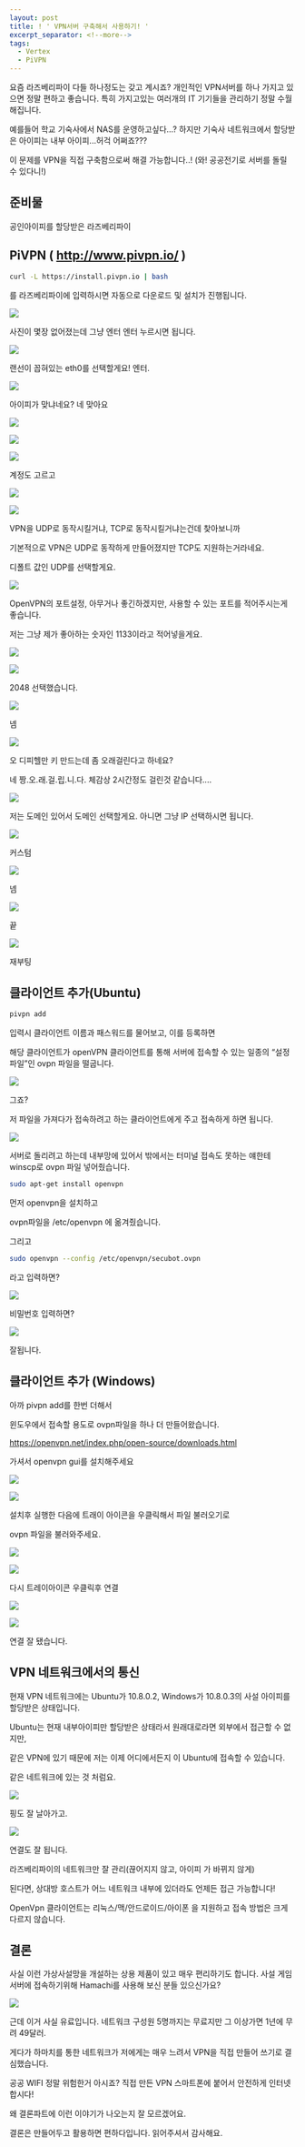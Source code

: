 ```yaml
---
layout: post
title: ! ' VPN서버 구축해서 사용하기! '
excerpt_separator: <!--more-->
tags:
  - Vertex
  - PiVPN
---
```


요즘 라즈베리파이 다들 하나정도는 갖고 계시죠? 개인적인 VPN서버를 하나 가지고 있으면 정말 편하고 좋습니다. 특히 가지고있는 여러개의 IT 기기들을 관리하기 정말 수월해집니다. 

예를들어 학교 기숙사에서 NAS를 운영하고싶다...? 하지만 기숙사 네트워크에서 할당받은 아이피는 내부 아이피...허걱 어쩌죠???

이 문제를 VPN을 직접 구축함으로써 해결 가능합니다..! (와! 공공전기로 서버를 돌릴 수 있다니!)





<!--more-->

## 준비물

공인아이피를 할당받은 라즈베리파이

## PiVPN ( http://www.pivpn.io/ )

```bash
curl -L https://install.pivpn.io | bash
```

를 라즈베리파이에 입력하시면 자동으로 다운로드 및 설치가 진행됩니다.



![](https://lh3.googleusercontent.com/-DRdJuj7sRXg/W7DqdBcSRJI/AAAAAAAAC0Y/lcIArXlOlGgvrjdo6qB3DHXGNs-y7qSkACHMYCw/s0/2018-10-01_00-23-32.png)

사진이 몇장 없어졌는데 그냥 엔터 엔터 누르시면 됩니다.



![](https://lh3.googleusercontent.com/-VDtetK1Bm0A/W7DqmVbpF9I/AAAAAAAAC0c/7tg28HWSJj4HiUcEWmTAyGTCjND0e9jewCHMYCw/s0/2018-10-01_00-24-09.png)

랜선이 꼽혀있는 eth0를 선택할게요! 엔터.



![](https://lh3.googleusercontent.com/-irZWq1gsjeM/W7Dq2BTo66I/AAAAAAAAC0k/winaV7rw-SIcXXiCbxWZ1gaFVNRzXH8ZgCHMYCw/s0/ubuntu_2018-10-01_00-24-51.png)

아이피가 맞냐네요? 네 맞아요



![](https://lh3.googleusercontent.com/-bJz0_6ZiKyo/W7Dq81bqQTI/AAAAAAAAC0s/NZxBUOop5iQy2dC4YoeTFRf3YNjRRlARwCHMYCw/s0/2018-10-01_00-25-39.png)



![](https://lh3.googleusercontent.com/-OZiYUhRx2eI/W7DrEprHulI/AAAAAAAAC0w/epaRkaD8KlgzKHoxWkrVIeQQHN3ChKq5ACHMYCw/s0/ubuntu_2018-10-01_00-26-10.png)

![](https://lh3.googleusercontent.com/-EqPITDQzbCU/W7DrHnh1_LI/AAAAAAAAC04/0flih4z_XxUmuQngB6OgMI2lzHLdOtIxgCHMYCw/s0/ubuntu_2018-10-01_00-26-22.png)

계정도 고르고

![](https://lh3.googleusercontent.com/-LCzHUevlaMo/W7DrVti3E-I/AAAAAAAAC1E/gtzInJXPsNMi6p5C1sLNJrOhFozXofGewCHMYCw/s0/ubuntu_2018-10-01_00-27-19.png)

![](https://lh3.googleusercontent.com/-NxrpCoV3lwg/W7Drbb7bYrI/AAAAAAAAC1M/mx_dAGbwyM8AkxetiPYan159xD0L11TAQCHMYCw/s0/ubuntu_2018-10-01_00-27-41.png)

VPN을 UDP로 동작시킬거냐, TCP로 동작시킬거냐는건데 찾아보니까

기본적으로 VPN은 UDP로 동작하게 만들어졌지만 TCP도 지원하는거라네요.

디폴트 값인 UDP를 선택할게요.



![](https://lh3.googleusercontent.com/-smC__yyamp0/W7DrzHHLeOI/AAAAAAAAC1c/-c9HqucvK5ofC0BFyKIjztcv0yknCAoiwCHMYCw/s0/ubuntu_2018-10-01_00-29-16.png)

OpenVPN의 포트설정, 아무거나 좋긴하겠지만, 사용할 수 있는 포트를 적어주시는게 좋습니다.

저는 그냥 제가 좋아하는 숫자인 1133이라고 적어넣을게요.



![](https://lh3.googleusercontent.com/-fIM3o7uCr3M/W7DsMhAWUfI/AAAAAAAAC1o/ABikXeHpomE5oTOv39NlAyb8Y2_cPzqVwCHMYCw/s0/ubuntu_2018-10-01_00-30-58.png)

![](https://lh3.googleusercontent.com/-akuMracFSao/W7DsQEbYHoI/AAAAAAAAC1s/jONfHqStiKYBDahoO8_NixAzcM0QcbSyACHMYCw/s0/ubuntu_2018-10-01_00-31-12.png)

2048 선택했습니다.



![](https://lh3.googleusercontent.com/-3eXACEGa4N8/W7Dsk7U3AqI/AAAAAAAAC18/_iz-JgL_ZCUMm7YXcvDKGzwaIeDm18SJgCHMYCw/s0/ubuntu_2018-10-01_00-32-35.png)

넴



![](https://lh3.googleusercontent.com/-lwrk1mDGnL8/W7Dsqi6z8-I/AAAAAAAAC2A/cxqUmgHyA-k21idZdYikCvn8MD58lrVwQCHMYCw/s0/ubuntu_2018-10-01_00-32-58.png)

오 디피헬만 키 만드는데 좀 오래걸린다고 하네요?

네 짱.오.래.걸.립.니.다. 체감상 2시간정도 걸린것 같습니다....



![](https://lh3.googleusercontent.com/-w9yixTLK01c/W7Du6sut2mI/AAAAAAAAC2U/wMhWZClfAqgv8_lq6dF7tFKbKNoQWifVACHMYCw/s0/2018-10-01_00-42-35.png)

저는 도메인 있어서 도메인 선택할게요. 아니면 그냥 IP 선택하시면 됩니다.



![](https://lh3.googleusercontent.com/-jqp3zcEJdjg/W7DvPFGUhLI/AAAAAAAAC2k/iqI99cvuuashRTQ9xHhIyuFM4sx0aui5QCHMYCw/s0/ubuntu_2018-10-01_00-43-56.png)

커스텀



![](https://lh3.googleusercontent.com/-7YCE0pVt2Lw/W7DvZg-g2-I/AAAAAAAAC2o/LyzZs17ogmgnfcZ6cGOOgpVrq5scmvJmQCHMYCw/s0/ubuntu_2018-10-01_00-44-38.png)

넴



![](https://lh3.googleusercontent.com/-prNHjCeIoLA/W7Dvf-CG1hI/AAAAAAAAC20/3qkzr1LOTVQKMpA_P5AUqCWZPUdMzbSVACHMYCw/s0/ubuntu_2018-10-01_00-45-03.png)

끝



![](https://lh3.googleusercontent.com/-iWn_fj7gp6A/W7DvuMbpPSI/AAAAAAAAC28/xKSSSYZ6SxgEnldMV7v_nEJsP8ZamDJMwCHMYCw/s0/ubuntu_2018-10-01_00-46-00.png)

재부팅





## 클라이언트 추가(Ubuntu)

```bash
pivpn add
```

입력시 클라이언트 이름과 패스워드를 물어보고, 이를 등록하면

해당 클라이언트가 openVPN 클라이언트를 통해 서버에 접속할 수 있는 일종의 “설정파일”인 ovpn 파일을 떨굽니다.

![](https://lh3.googleusercontent.com/-cYIMqC0Q1b8/W7DzAv_jghI/AAAAAAAAC3U/FOHURiDWDCMjf3eU-i3hPv7tw5GkYwUPACHMYCw/s0/ubuntu_2018-10-01_01-00-02.png)

그죠?



저 파일을 가져다가 접속하려고 하는 클라이언트에게 주고 접속하게 하면 됩니다.

![](https://lh3.googleusercontent.com/-toWbc1FSMA4/W7D0f7i9tMI/AAAAAAAAC3k/9b09vLZsn4k4hsPQMI97eFGjuB6lkvfWwCHMYCw/s0/ubuntu_2018-10-01_01-06-23.png)

서버로 돌리려고 하는데 내부망에 있어서 밖에서는 터미널 접속도 못하는 얘한테 winscp로 ovpn 파일 넣어줬습니다.

```bash
sudo apt-get install openvpn
```

먼저 openvpn을 설치하고

ovpn파일을 /etc/openvpn 에 옮겨줬습니다.

그리고

```bash
sudo openvpn --config /etc/openvpn/secubot.ovpn
```

라고 입력하면?



![](https://lh3.googleusercontent.com/-hcavZf1_btA/W7D1iyumYjI/AAAAAAAAC30/PMjG27zf6lkpNkbUf83RT6NlBwGr96A4gCHMYCw/s0/ubuntu_2018-10-01_01-10-50.png)

비밀번호 입력하면?



![](https://lh3.googleusercontent.com/-0Xf4-55yTYc/W7D2-Ml1ttI/AAAAAAAAC4M/d2KuFEVfAF0Og1Dk1NE3zoNF1_7HHu-ogCHMYCw/s0/2018-10-01_01-16-56.png)

잘됩니다.



## 클라이언트 추가 (Windows)

아까 pivpn add를 한번 더해서 

윈도우에서 접속할 용도로 ovpn파일을 하나 더 만들어왔습니다.



https://openvpn.net/index.php/open-source/downloads.html

가셔서 openvpn gui를 설치해주세요

![](https://lh3.googleusercontent.com/-3yFTy0uAiCo/W7D3ckeF7iI/AAAAAAAAC4Y/titoHzvOtf8YK7sCFf6g1gMF_3XOHNKqQCHMYCw/s0/2018-10-01_01-18-58.png)





![](https://lh3.googleusercontent.com/-uxQbw35Evak/W7D35hcdeqI/AAAAAAAAC4k/K7xQ-mwF-Xo7lWGdez9uh3NNAQUwBeGHgCHMYCw/s0/2018-10-01_01-20-54.png)

설치후 실행한 다음에 트래이 아이콘을 우클릭해서 파일 불러오기로

ovpn 파일을 불러와주세요.

![](https://lh3.googleusercontent.com/-DkiFr22PMa8/W7D4PTGkM-I/AAAAAAAAC4s/tj8zqckqKWsX4l-Islno3QLQH48B7ZJhwCHMYCw/s0/2018-10-01_01-22-22.png)





![](https://lh3.googleusercontent.com/-sZAp1G5aotY/W7D4ZEAg5LI/AAAAAAAAC4w/IfZSfuExiJoZehdqKCuiypjf5lrJOrvNgCHMYCw/s0/2018-10-01_01-23-00.png)

다시 트레이아이콘 우클릭후 연결



![](https://lh3.googleusercontent.com/-MpRbqw_MnRM/W7D4rTr30RI/AAAAAAAAC48/nZrhtbiFAqgL7svo57tDvmD0mJI-qj_1ACHMYCw/s0/2018-10-01_01-24-12.png)



![](https://lh3.googleusercontent.com/-qdFuM7bhmZk/W7D41Eg-NlI/AAAAAAAAC5E/SxD886QB9HEbHCjgjPe3yEBwd95-z0nBACHMYCw/s0/2018-10-01_01-24-52.png)

연결 잘 됐습니다.



## VPN 네트워크에서의 통신

현재 VPN 네트워크에는 Ubuntu가 10.8.0.2, Windows가 10.8.0.3의 사설 아이피를 할당받은 상태입니다.

Ubuntu는 현재 내부아이피만 할당받은 상태라서 원래대로라면 외부에서 접근할 수 없지만,

같은 VPN에 있기 때문에 저는 이제 어디에서든지 이 Ubuntu에 접속할 수 있습니다.

같은 네트워크에 있는 것 처럼요.



![](https://lh3.googleusercontent.com/-qTbca3GtMD0/W7D8kkuUGQI/AAAAAAAAC5U/ENmeNeDlbvIgXrSRbNIeOwrhwSlty9FwACHMYCw/s0/2018-10-01_01-40-49.png)

핑도 잘 날아가고.



![](https://lh3.googleusercontent.com/-Y6ApXxJ4X68/W7D8vD7LPqI/AAAAAAAAC5Y/nkidgImms_E-5-xu02rVPiAL39fsikEuwCHMYCw/s0/2018-10-01_01-41-32.png)

연결도 잘 됩니다.

 

라즈베리파이의 네트워크만 잘 관리(끊어지지 않고, 아이피 가 바뀌지 않게)

된다면, 상대방 호스트가 어느 네트워크 내부에 있더라도 언제든 접근 가능합니다!



OpenVpn 클라이언트는 리눅스/맥/안드로이드/아이폰 을 지원하고 접속 방법은 크게 다르지 않습니다.



## 결론

사실 이런 가상사설망을 개설하는 상용 제품이 있고 매우 편리하기도 합니다. 사설 게임서버에 접속하기위해 Hamachi를 사용해 보신 분들 있으신가요?

![](https://lh3.googleusercontent.com/-GyFzXCzl5Co/W7D_j6XbauI/AAAAAAAAC5o/a-19JSaICzcU29615-1ZhtWm8yu2TdfpACHMYCw/s0/2018-10-01_01-53-34.png)



근데 이거 사실 유료입니다. 네트워크 구성원 5명까지는 무료지만 그 이상가면 1년에 무려 49달러.

게다가 하마치를 통한 네트워크가 저에게는 매우 느려서 VPN을 직접 만들어 쓰기로 결심했습니다.



공공 WIFI 정말 위험한거 아시죠? 직접 만든 VPN 스마트폰에 붙어서 안전하게 인터넷 합시다!

왜 결론파트에 이런 이야기가 나오는지 잘 모르겠어요.

결론은 만들어두고 활용하면 편하다입니다. 읽어주셔서 감사해요.
